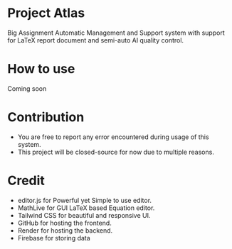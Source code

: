 # Project Atlas
Big Assignment Automatic Management and Support system with support for LaTeX report document and semi-auto AI quality control.

# How to use
Coming soon

# Contribution
- You are free to report any error encountered during usage of this system.
- This project will be closed-source for now due to multiple reasons.


# Credit
- editor.js for Powerful yet Simple to use editor.
- MathLive for GUI LaTeX based Equation editor.
- Tailwind CSS for beautiful and responsive UI.
- GitHub for hosting the frontend.
- Render for hosting the backend.
- Firebase for storing data
